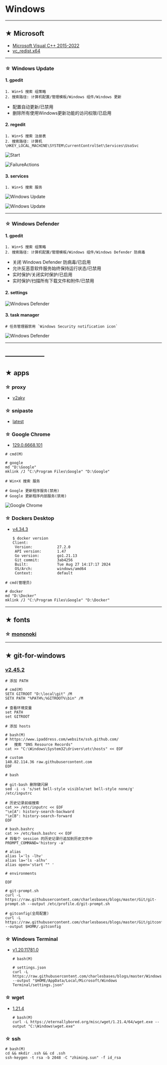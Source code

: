 # Windows

---

## ★ Microsoft

- [Microsoft Visual C++ 2015-2022](https://learn.microsoft.com/zh-cn/cpp/windows/latest-supported-vc-redist?view=msvc-170#visual-studio-2015-2017-2019-and-2022)
- [vc_redist.x64](https://aka.ms/vs/17/release/vc_redist.x64.exe)


---

### ☆ Windows Update

#### 1. gpedit

```shell
1. Win+S 搜索 组策略
2. 搜索路径: 计算机配置/管理模板/Windows 组件/Windows 更新
```

- 配置自动更新/已禁用
- 删除所有使用Windows更新功能的访问权限/已启用



#### 2. regedit

```shell
1. Win+S 搜索 注册表
2. 搜索路径: 计算机\HKEY_LOCAL_MACHINE\SYSTEM\CurrentControlSet\Services\UsoSvc
```

![Start](./.screenshot/windows_update_regedit_1.png)

![FailureActions](./.screenshot/windows_update_regedit_2.png)



#### 3. services

```shell
1. Win+S 搜索 服务
```

![Windows Update](./.screenshot/windows_update_service_1.png)

![Windows Update](./.screenshot/windows_update_service_2.png)



---

### ☆ Windows Defender

#### 1. gpedit

```shell
1. Win+S 搜索 组策略
2. 搜索路径: 计算机配置/管理模板/Windows 组件/Windows Defender 防病毒
```

- 关闭 Windows Defender 防病毒/已启用
- 允许反恶意软件服务始终保持运行状态/已禁用
- 实时保护/关闭实时保护/已启用
- 实时保护/扫描所有下载文件和附件/已禁用



#### 2. settings

![Windows Defender](./.screenshot/windows_defender_setting.png)



#### 3. task manager

```shell
# 任务管理器禁用 `Windows Security notification icon`
```

![Windows Defender](./.screenshot/windows_defender_taskmanager.png)



---

## ——————

## ★ apps

### ☆ proxy

- [v2aky](https://dl.v2aky.net/clients/v2aky_windows_4.1.8.exe)



### ☆ snipaste

- [latest](https://dl.snipaste.com/win-x64-cn)



### ☆ Google Chrome

- [129.0.6668.101](https://github.com/charlesbases/lfs/raw/refs/heads/master/google_chrome/win/129.0.6668.101.msi?download=)

```shell
# cmd(M)

# google
md "D:\Google"
mklink /J "C:\Program Files\Google" "D:\Google"
```

```shell
# Win+X 搜索 服务

# Google 更新程序服务(禁用)
# Google 更新程序内部服务(禁用)
```

![Google Chrome](./.screenshot/windows_google_chrome_services.png)

### ☆ Dockers Desktop

- [v4.34.3](https://desktop.docker.com/win/main/amd64/170107/Docker%20Desktop%20Installer.exe)

  ```shell
  $ docker version
  Client:
   Version:           27.2.0
   API version:       1.47
   Go version:        go1.21.13
   Git commit:        3ab4256
   Built:             Tue Aug 27 14:17:17 2024
   OS/Arch:           windows/amd64
   Context:           default
  ```

  

```shell
# cmd(管理员)

# docker
md "D:\Docker"
mklink /J "C:\Program Files\Google" "D:\Docker"
```



---

## ★ fonts

### ☆ [mononoki](https://github.com/charlesbases/applications/raw/refs/heads/master/Fonts/mononoki.zip?download=)



---

## ★ git-for-windows

### [v2.45.2](https://github.com/git-for-windows/git/releases/download/v2.45.2.windows.1/Git-2.45.2-64-bit.exe)

```shell
# 添加 PATH

# cmd(M)
SETX GITROOT "D:\local\git" /M
SETX PATH "%PATH%;%GITROOT%\bin" /M

# 查看环境变量
set PATH
set GITROOT
```

```shell
# 添加 hosts

# bash(M)
# https://www.ipaddress.com/website/ssh.github.com/
#   搜索 "DNS Resource Records"
cat >> "C:\Windows\System32\drivers\etc\hosts" << EOF

# custom
140.82.114.36 raw.githubusercontent.com
EOF
```

```shell
# bash

# git-bash 删除键闪屏
sed -i -s 's/set bell-style visible/set bell-style none/g' /etc/inputrc

# 历史记录前缀搜索
cat >> /etc/inputrc << EOF
"\e[A": history-search-backward
"\e[B": history-search-forward
EOF

# bash.bashrc
cat >> /etc/bash.bashrc << EOF
# 将每个 session 的历史记录行追加到历史文件中
PROMPT_COMMAND='history -a'

# alias
alias l='ls -lhv'
alias la='ls -alhv'
alias open='start "" '

# environments

EOF

# git-prompt.sh
curl -L https://raw.githubusercontent.com/charlesbases/blogs/master/Git/git-prompt.sh --output /etc/profile.d/git-prompt.sh

# gitconfig(全局配置)
curl -L https://raw.githubusercontent.com/charlesbases/blogs/master/Git/gitconfig --output $HOMR/.gitconfig
```



### ☆ Windows Terminal

- [v1.20.11781.0](https://github.com/microsoft/terminal/releases/download/v1.20.11781.0/Microsoft.WindowsTerminal_1.20.11781.0_x64.zip)

  ```shell
  # bash(M)
  
  # settings.json
  curl -L https://raw.githubusercontent.com/charlesbases/blogs/master/WindowsTerminal/settings.json --output "$HOME/AppData/Local/Microsoft/Windows Terminal/settings.json"
  ```

  

### ☆ wget

- [1.21.4](https://eternallybored.org/misc/wget/1.21.4/64/wget.exe)

  ```shell
  # bash(M)
  curl -L https://eternallybored.org/misc/wget/1.21.4/64/wget.exe --output "C:\Windows\wget.exe"
  ```



### ☆ ssh

```shell
# bash(M)
cd && mkdir .ssh && cd .ssh
ssh-keygen -t rsa -b 2048 -C "zhiming.sun" -f id_rsa
```





